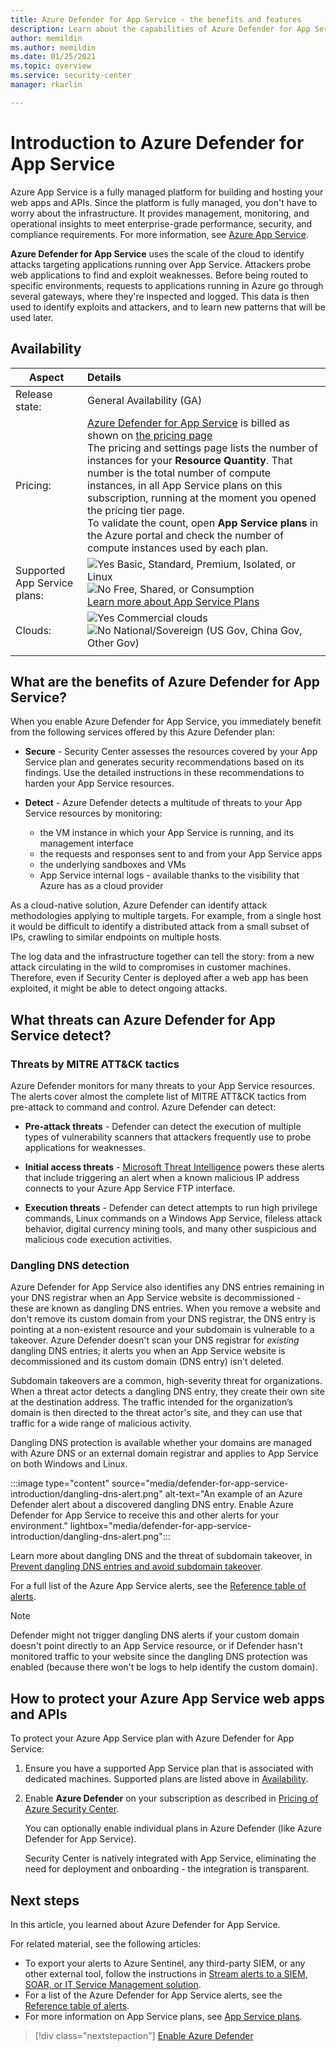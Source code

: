 ```yaml
---
title: Azure Defender for App Service - the benefits and features
description: Learn about the capabilities of Azure Defender for App Service and how to enable it on your subscription
author: memildin
ms.author: memildin
ms.date: 01/25/2021
ms.topic: overview
ms.service: security-center
manager: rkarlin

---
```


# Introduction to Azure Defender for App Service

Azure App Service is a fully managed platform for building and hosting your web apps and APIs. Since the platform is fully managed, you don't have to worry about the infrastructure. It provides management, monitoring, and operational insights to meet enterprise-grade performance, security, and compliance requirements. For more information, see [Azure App Service](https://azure.microsoft.com/services/app-service/).

**Azure Defender for App Service** uses the scale of the cloud to identify attacks targeting applications running over App Service. Attackers probe web applications to find and exploit weaknesses. Before being routed to specific environments, requests to applications running in Azure go through several gateways, where they're inspected and logged. This data is then used to identify exploits and attackers, and to learn new patterns that will be used later.


## Availability

|Aspect|Details|
|----|:----|
|Release state:|General Availability (GA)|
|Pricing:|[Azure Defender for App Service](azure-defender.md) is billed as shown on [the pricing page](security-center-pricing.md)<br>The pricing and settings page lists the number of instances for your **Resource Quantity**. That number is the total number of compute instances, in all App Service plans on this subscription, running at the moment you opened the pricing tier page.<br>To validate the count, open **App Service plans** in the Azure portal and check the number of compute instances used by each plan.|
|Supported App Service plans:|![Yes](./media/icons/yes-icon.png) Basic, Standard, Premium, Isolated, or Linux<br>![No](./media/icons/no-icon.png) Free, Shared, or Consumption<br>[Learn more about App Service Plans](https://azure.microsoft.com/pricing/details/app-service/plans/)|
|Clouds:|![Yes](./media/icons/yes-icon.png) Commercial clouds<br>![No](./media/icons/no-icon.png) National/Sovereign (US Gov, China Gov, Other Gov)|
|||

## What are the benefits of Azure Defender for App Service?

When you enable Azure Defender for App Service, you immediately benefit from the following services offered by this Azure Defender plan:

- **Secure** - Security Center assesses the resources covered by your App Service plan and generates security recommendations based on its findings. Use the detailed instructions in these recommendations to harden your App Service resources.

- **Detect** - Azure Defender detects a multitude of threats to your App Service resources by monitoring:
    - the VM instance in which your App Service is running, and its management interface
    - the requests and responses sent to and from your App Service apps
    - the underlying sandboxes and VMs
    - App Service internal logs - available thanks to the visibility that Azure has as a cloud provider

As a cloud-native solution, Azure Defender can identify attack methodologies applying to multiple targets. For example, from a single host it would be difficult to identify a distributed attack from a small subset of IPs, crawling to similar endpoints on multiple hosts.

The log data and the infrastructure together can tell the story: from a new attack circulating in the wild to compromises in customer machines. Therefore, even if Security Center is deployed after a web app has been exploited, it might be able to detect ongoing attacks.


## What threats can Azure Defender for App Service detect?

### Threats by MITRE ATT&CK tactics

Azure Defender monitors for many threats to your App Service resources. The alerts cover almost the complete list of MITRE ATT&CK tactics from pre-attack to command and control. Azure Defender can detect:

- **Pre-attack threats** - Defender can detect the execution of multiple types of vulnerability scanners that attackers frequently use to probe applications for weaknesses.

- **Initial access threats** - [Microsoft Threat Intelligence](https://go.microsoft.com/fwlink/?linkid=2128684) powers these alerts that include triggering an alert when a known malicious IP address connects to your Azure App Service FTP interface.

- **Execution threats** - Defender can detect attempts to run high privilege commands, Linux commands on a Windows App Service, fileless attack behavior, digital currency mining tools, and many other suspicious and malicious code execution activities.

### Dangling DNS detection

Azure Defender for App Service also identifies any DNS entries remaining in your DNS registrar when an App Service website is decommissioned - these are known as dangling DNS entries. When you remove a website and don't remove its custom domain from your DNS registrar, the DNS entry is pointing at a non-existent resource and your subdomain is vulnerable to a takeover. Azure Defender doesn't scan your DNS registrar for *existing* dangling DNS entries; it alerts you when an App Service website is decommissioned and its custom domain (DNS entry) isn't deleted.

Subdomain takeovers are a common, high-severity threat for organizations. When a threat actor detects a dangling DNS entry, they create their own site at the destination address. The traffic intended for the organization’s domain is then directed to the threat actor's site, and they can use that traffic for a wide range of malicious activity.

Dangling DNS protection is available whether your domains are managed with Azure DNS or an external domain registrar and applies to App Service on both Windows and Linux.

:::image type="content" source="media/defender-for-app-service-introduction/dangling-dns-alert.png" alt-text="An example of an Azure Defender alert about a discovered dangling DNS entry. Enable Azure Defender for App Service to receive this and other alerts for your environment." lightbox="media/defender-for-app-service-introduction/dangling-dns-alert.png":::

Learn more about dangling DNS and the threat of subdomain takeover, in [Prevent dangling DNS entries and avoid subdomain takeover](../security/fundamentals/subdomain-takeover.md).

For a full list of the Azure App Service alerts, see the [Reference table of alerts](alerts-reference.md#alerts-azureappserv).

> [!NOTE]
> Defender might not trigger dangling DNS alerts if your custom domain doesn't point directly to an App Service resource, or if Defender hasn't monitored traffic to your website since the dangling DNS protection was enabled (because there won't be logs to help identify the custom domain).

## How to protect your Azure App Service web apps and APIs

To protect your Azure App Service plan with Azure Defender for App Service:

1. Ensure you have a supported App Service plan that is associated with dedicated machines. Supported plans are listed above in [Availability](#availability).

2. Enable **Azure Defender** on your subscription as described in [Pricing of Azure Security Center](security-center-pricing.md).

    You can optionally enable individual plans in Azure Defender (like Azure Defender for App Service).

    Security Center is natively integrated with App Service, eliminating the need for deployment and onboarding - the integration is transparent.


## Next steps

In this article, you learned about Azure Defender for App Service. 

For related material, see the following articles: 

- To export your alerts to Azure Sentinel, any third-party SIEM, or any other external tool, follow the instructions in [Stream alerts to a SIEM, SOAR, or IT Service Management solution](export-to-siem.md).
- For a list of the Azure Defender for App Service alerts, see the [Reference table of alerts](alerts-reference.md#alerts-azureappserv).
- For more information on App Service plans, see [App Service plans](https://azure.microsoft.com/pricing/details/app-service/plans/).
> [!div class="nextstepaction"]
> [Enable Azure Defender](security-center-pricing.md#enable-azure-defender)